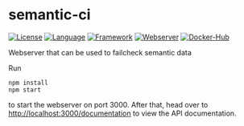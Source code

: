 # semantic-ci

[![License](https://img.shields.io/badge/License-LGPL%203.0-green.svg)](https://github.com/aksw/semantic-ci/blob/master/LICENSE)
[![Language](https://img.shields.io/badge/Language-Javascript%20ECMA2015-lightgrey.svg)](https://developer.mozilla.org/en-US/docs/Web/JavaScript)
[![Framework](https://img.shields.io/badge/Framework-NodeJS%205.10.0-blue.svg)](https://nodejs.org/)
[![Webserver](https://img.shields.io/badge/Webserver-Hapi%2013.3.0-blue.svg)](http://hapijs.com/)
[![Docker-Hub](https://img.shields.io/badge/Docker--Hub-semantic--ci-blue.svg)](https://hub.docker.com/r/rmeissn/semantic-ci/)

Webserver that can be used to failcheck semantic data

Run
```
npm install
npm start
```
to start the webserver on port 3000. After that, head over to [http://localhost:3000/documentation](http://localhost:3000/documentation) to view the API documentation.
